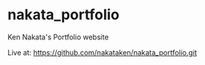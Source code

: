 # nakata_portfolio

Ken Nakata's Portfolio website

Live at: https://github.com/nakataken/nakata_portfolio.git
